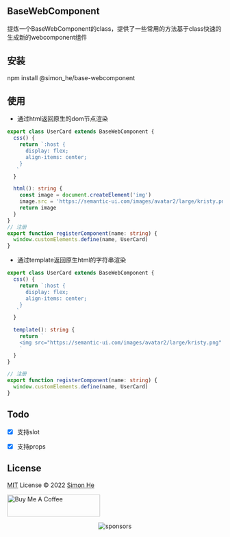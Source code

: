 ## BaseWebComponent
提炼一个BaseWebComponent的class，提供了一些常用的方法基于class快速的生成新的webcomponent组件

## 安装
npm install @simon_he/base-webcomponent

## 使用
- 通过html返回原生的dom节点渲染

``` ts
export class UserCard extends BaseWebComponent {
  css() {
    return `:host {
      display: flex;
      align-items: center;
    }
   `
  }

  html(): string {
    const image = document.createElement('img')
    image.src = 'https://semantic-ui.com/images/avatar2/large/kristy.png'
    return image
  }
}
// 注册
export function registerComponent(name: string) {
  window.customElements.define(name, UserCard)
}
```

- 通过template返回原生html的字符串渲染
``` ts
export class UserCard extends BaseWebComponent {
  css() {
    return `:host {
      display: flex;
      align-items: center;
    }
   `
  }

  template(): string {
    return `
    <img src="https://semantic-ui.com/images/avatar2/large/kristy.png" class="image">
    `
  }
}

// 注册
export function registerComponent(name: string) {
  window.customElements.define(name, UserCard)
}
```

## Todo
- [x] 支持slot
- [x] 支持props


## License
[MIT](./LICENSE) License © 2022 [Simon He](https://github.com/Simon-He95)

<a href="https://github.com/Simon-He95/sponsor" target="_blank"><img src="https://cdn.buymeacoffee.com/buttons/default-orange.png" alt="Buy Me A Coffee" style="height: 51px !important;width: 217px !important;" ></a>


<span><div align="center">![sponsors](https://www.hejian.club/images/sponsors.jpg)</div></span>
